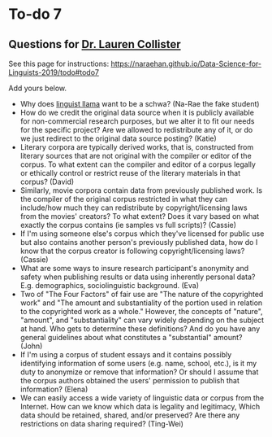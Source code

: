  # To-do 7
## Questions for [Dr. Lauren Collister](https://openaccess.pitt.edu/node/33)

See this page for instructions:
<https://naraehan.github.io/Data-Science-for-Linguists-2019/todo#todo7>

Add yours below.


- Why does [linguist llama](http://lingllama.tumblr.com/) want to be a schwa? (Na-Rae the fake student)
- How do we credit the original data source when it is publicly available for non-commercial research purposes, but we alter it to fit our needs for the specific project? Are we allowed to redistribute any of it, or do we just redirect to the original data source posting? (Katie)
- Literary corpora are typically derived works, that is, constructed from literary sources that are not original with the compiler or editor of the corpus. To what extent can the compiler and editor of a corpus legally or ethically control or restrict reuse of the literary materials in that corpus? (David)
- Similarly, movie corpora contain data from previously published work. Is the compiler of the original corpus restricted in what they can include/how much they
can redistribute by copyright/licensing laws from the movies' creators? To what extent? Does it vary based on what exactly the corpus contains (ie samples vs full scripts)? (Cassie)
- If I'm using someone else's corpus which they've licensed for public use but also contains another person's previously published data, how do I know that the
corpus creator is following copyright/licensing laws? (Cassie)
- What are some ways to insure research participant's anonymity and safety when publishing results or data using inherently personal data? E.g. demographics,
sociolinguistic background. (Eva)
- Two of "The Four Factors" of fair use are "The nature of the
copyrighted work" and "The amount and substantiality of the portion used
in relation to the copyrighted work as a whole." However, the concepts
of "nature", "amount", and "substantiality" can vary widely depending on
the subject at hand. Who gets to determine these definitions? And do you
have any general guidelines about what constitutes a "substantial"
amount? (John)
- If I'm using a corpus of student essays and it contains possibly identifying information of some users (e.g. name, school, etc.), is it my duty to anonymize or remove that information? Or should I assume that the corpus authors obtained the users' permission to publish that information? (Elena)
- We can easily access a wide variety of linguistic data or corpus from the Internet. How can we know which data is legality and legitimacy, Which data should be retained, shared, and/or preserved? Are there any restrictions on data sharing required? (Ting-Wei)
